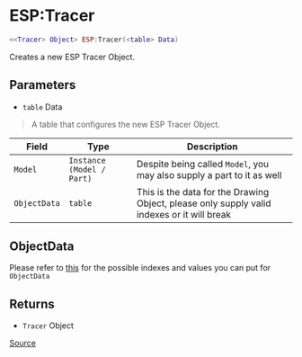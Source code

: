 # ESP:Tracer
```lua
<<Tracer> Object> ESP:Tracer(<table> Data)
```
Creates a new ESP Tracer Object.

## Parameters
* `table` Data
> A table that configures the new ESP Tracer Object.

| Field        | Type                      | Description                                                                                |
| ------------ | ------------------------  | ------------------------------------------------------------------------------------------ |
| `Model`      | `Instance (Model / Part)` | Despite being called `Model`, you may also supply a part to it as well                     |
| `ObjectData` | `table`                   | This is the data for the Drawing Object, please only supply valid indexes or it will break |

## ObjectData
Please refer to [this](https://x.synapse.to/docs/reference/drawing_lib.html#line) for the possible indexes and values you can put for `ObjectData`

## Returns
* `Tracer` Object

[Source](https://github.com/Stefanuk12/ROBLOX/blob/master/Universal/ESP/Rewrite.lua#L341)